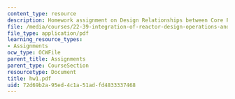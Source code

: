 ```yaml
---
content_type: resource
description: Homework assignment on Design Relationships between Core Parameters.
file: /media/courses/22-39-integration-of-reactor-design-operations-and-safety-fall-2006/72d69b2a95ed4c1a51adfd4833337468_hw1.pdf
file_type: application/pdf
learning_resource_types:
- Assignments
ocw_type: OCWFile
parent_title: Assignments
parent_type: CourseSection
resourcetype: Document
title: hw1.pdf
uid: 72d69b2a-95ed-4c1a-51ad-fd4833337468
---
```

